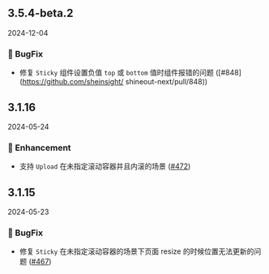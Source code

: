 ## 3.5.4-beta.2
2024-12-04

### 🐞 BugFix

- 修复 `Sticky` 组件设置负值 `top` 或 `bottom` 值时组件报错的问题 ([#848](https://github.com/sheinsight/
shineout-next/pull/848))

## 3.1.16
2024-05-24

### 💎 Enhancement

- 支持 `Upload` 在未指定滚动容器并且内滚的场景 ([#472](https://github.com/sheinsight/shineout-next/pull/472))

## 3.1.15
2024-05-23

### 🐞 BugFix

- 修复 `Sticky` 在未指定滚动容器的场景下页面 resize 的时候位置无法更新的问题 ([#467](https://github.com/sheinsight/shineout-next/pull/467))




